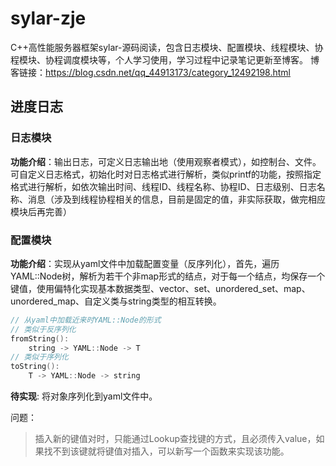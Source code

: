 # sylar-zje
C++高性能服务器框架sylar-源码阅读，包含日志模块、配置模块、线程模块、协程模块、协程调度模块等，个人学习使用，学习过程中记录笔记更新至博客。
博客链接：https://blog.csdn.net/qq_44913173/category_12492198.html

## 进度日志
### 日志模块
**功能介绍**：输出日志，可定义日志输出地（使用观察者模式），如控制台、文件。可自定义日志格式，初始化时对日志格式进行解析，类似printf的功能，按照指定格式进行解析，如依次输出时间、线程ID、线程名称、协程ID、日志级别、日志名称、消息（涉及到线程协程相关的信息，目前是固定的值，非实际获取，做完相应模块后再完善）

### 配置模块
**功能介绍**：实现从yaml文件中加载配置变量（反序列化），首先，遍历YAML::Node树，解析为若干个非map形式的结点，对于每一个结点，均保存一个键值，使用偏特化实现基本数据类型、vector、set、unordered_set、map、unordered_map、自定义类与string类型的相互转换。
```c++
// 从yaml中加载近来时YAML::Node的形式
// 类似于反序列化
fromString():
    string -> YAML::Node -> T
// 类似于序列化
toString():
    T -> YAML::Node -> string
```
**待实现**:
将对象序列化到yaml文件中。


问题：
> 插入新的键值对时，只能通过Lookup查找键的方式，且必须传入value，如果找不到该键就将键值对插入，可以新写一个函数来实现该功能。
> 


